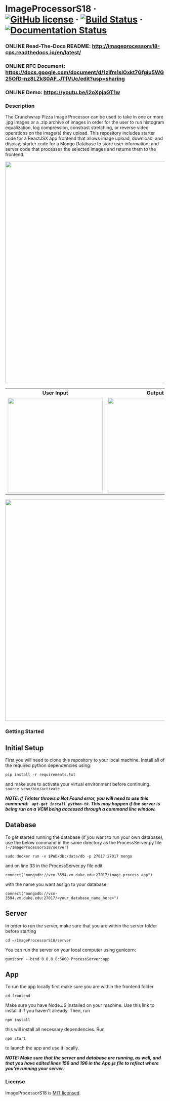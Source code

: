 # ImageProcessorS18 &middot; [![GitHub license](https://img.shields.io/badge/license-MIT-blue.svg)](https://github.com/facebook/react/blob/master/LICENSE) &middot; [![Build Status](https://travis-ci.org/kjans123/ImageProcessorS18.svg?branch=master)](https://travis-ci.org/kjans123/ImageProcessorS18) &middot; [![Documentation Status](https://readthedocs.org/projects/imageprocessors18-cps/badge/?version=latest)](http://imageprocessors18-cps.readthedocs.io/en/latest/?badge=latest)

### ONLINE Read-The-Docs README: http://imageprocessors18-cps.readthedocs.io/en/latest/
### ONLINE RFC Document: https://docs.google.com/document/d/1zIfm1slOxkt7Gfgiu5WG25OfD-nz8LZkS0AF_JTfVUc/edit?usp=sharing
### ONLINE Demo: https://youtu.be/i2oXpjaGT1w

### Description

The Crunchwrap Pizza Image Processor can be used to take in one or more .jpg images or a .zip archive of images in order for the user to run histogram equalization, log compression, constrast stretching, or reverse video operations on the image(s) they upload. This repository includes starter code for a ReactJSX app frontend that allows image upload, download, and display; starter code for a Mongo Database to store user information; and server code that processes the selected images and returns them to the frontend.

<img src="https://user-images.githubusercontent.com/24235476/39473111-2f73adf8-4d1b-11e8-8d19-27a584e2de02.png" width="700"/>
<div align="center"><table align="center">
  <tr><th>User Input</th><th>Output</th></tr>
<tr><td><img src="https://user-images.githubusercontent.com/24235476/39538195-fba57750-4e09-11e8-8fbd-b58212e37637.png" width="300"/></td><td><img src="https://user-images.githubusercontent.com/24235476/39538174-ef37ca9a-4e09-11e8-86a5-6020e3c53d75.png" width="300"/></td></tr>
</table></div>
<img src="http://i377.photobucket.com/albums/oo215/pamlachace/ezgif.com-video-to-gif%201_zpsdn9akivr.gif" width="700"/>


### Getting Started

## Initial Setup
First you will need to clone this repository to your local machine. Install all of the required python dependencies using:
```
pip install -r requirements.txt
```
and make sure to activate your virtual environment before continuing. ```source venv/bin/activate ```

   ***NOTE: if Tkinter throws a Not Found error, you will need to use this command: ``` apt-get install python-tk```. This may happen if the server is being run on a VCM being accessed through a command line window.***
    
## Database
To get started running the database (if you want to run your own database), use the below command in the same directory as the ProcessServer.py file ```(~/ImageProcessorS18/server)```
```
sudo docker run -v $PWD/db:/data/db -p 27017:27017 mongo
```
and on line 33 in the ProcessServer.py file edit
```
connect("mongodb://vcm-3594.vm.duke.edu:27017/image_process_app")
```
with the name you want assign to your database:
```
connect("mongodb://vcm-3594.vm.duke.edu:27017/<your_database_name_here>")
```

## Server
In order to run the server, make sure that you are within the server folder before starting
```
cd ~/ImageProcessorS18/server
```
You can run the server on your local computer using gunicorn:
```
gunicorn --bind 0.0.0.0:5000 ProcessServer:app
```
## App
To run the app locally first make sure you are within the frontend folder
```
cd frontend
```
Make sure you have Node.JS installed on your machine. Use this link to install it if you haven't already. Then, run
```
npm install
```
this will install all necessary dependencies. Run
```
npm start
```
to launch the app and use it locally. 

***NOTE: Make sure that the server and database are running, as well, and that you have edited lines 156 and 196 in the App.js file to reflect where you're running your server.***

### License

ImageProcessorS18 is [MIT licensed](./LICENSE).
